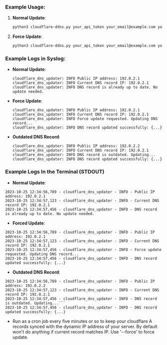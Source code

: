 ### Example Usage:
1. **Normal Update**:
   ```bash
   python3 cloudflare-ddns.py your_api_token your_email@example.com yourdomain.com
   ```

2. **Force Update**:
   ```bash
   python3 cloudflare-ddns.py your_api_token your_email@example.com yourdomain.com --force
   ```

### Example Logs in Syslog:
- **Normal Update**:
  ```
  cloudflare_dns_updater: INFO Public IP address: 192.0.2.1
  cloudflare_dns_updater: INFO Current DNS record IP: 192.0.2.1
  cloudflare_dns_updater: INFO DNS record is already up to date. No update needed.
  ```

- **Force Update**:
  ```
  cloudflare_dns_updater: INFO Public IP address: 192.0.2.1
  cloudflare_dns_updater: INFO Current DNS record IP: 192.0.2.1
  cloudflare_dns_updater: INFO Force update requested. Updating DNS record...
  cloudflare_dns_updater: INFO DNS record updated successfully: {...}
  ```

- **Outdated DNS Record**:
  ```
  cloudflare_dns_updater: INFO Public IP address: 192.0.2.2
  cloudflare_dns_updater: INFO Current DNS record IP: 192.0.2.1
  cloudflare_dns_updater: INFO DNS record is outdated. Updating...
  cloudflare_dns_updater: INFO DNS record updated successfully: {...}
  ```

### Example Logs In the Terminal (STDOUT)
- **Normal Update**:
```
2023-10-25 12:34:56,789 - cloudflare_dns_updater - INFO - Public IP address: 192.0.2.1
2023-10-25 12:34:57,123 - cloudflare_dns_updater - INFO - Current DNS record IP: 192.0.2.1
2023-10-25 12:34:57,456 - cloudflare_dns_updater - INFO - DNS record is already up to date. No update needed.
```

- **Forced Update**:
```
2023-10-25 12:34:56,789 - cloudflare_dns_updater - INFO - Public IP address: 192.0.2.1
2023-10-25 12:34:57,123 - cloudflare_dns_updater - INFO - Current DNS record IP: 192.0.2.1
2023-10-25 12:34:57,456 - cloudflare_dns_updater - INFO - Force update requested. Updating DNS record...
2023-10-25 12:34:57,456 - cloudflare_dns_updater - INFO - DNS record updated successfully: {...}
```

- **Outdated DNS Record**:
```
2023-10-25 12:34:56,789 - cloudflare_dns_updater - INFO - Public IP address: 192.0.2.2
2023-10-25 12:34:57,123 - cloudflare_dns_updater - INFO - Current DNS record IP: 192.0.2.1
2023-10-25 12:34:57,456 - cloudflare_dns_updater - INFO - DNS record is outdated. Updating...```
2023-10-25 12:34:57,456 - cloudflare_dns_updater - INFO - DNS record updated successfully: {...}
```

- Run as a cron job every five minutes or so to keep your cloudflare A records synced with the dynamic IP address of your server. By default won't do anything if current record matches IP. Use '--force' to force update.
